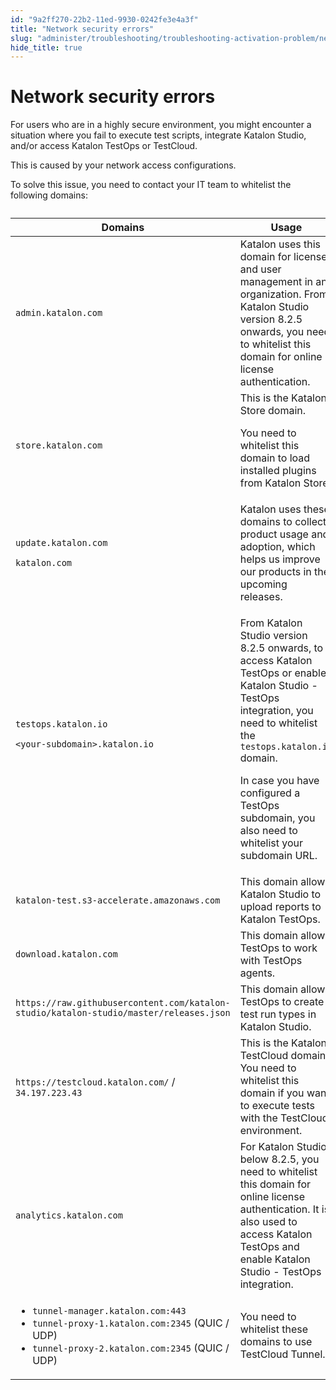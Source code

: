 ```yaml
---
id: "9a2ff270-22b2-11ed-9930-0242fe3e4a3f"
title: "Network security errors"
slug: "administer/troubleshooting/troubleshooting-activation-problem/network-security-errors"
hide_title: true
---
```


# <a id="troubleshooting-6259" class="anchor_top_offset"/><a id="ariaid-title1" class="anchor_top_offset"/>Network security errors

<section xmlns="http://www.w3.org/1999/xhtml" className="section condition"><p className="p">For users who are in a highly secure environment, you might encounter a situation where you fail to execute test scripts, integrate Katalon Studio, and/or access Katalon TestOps or TestCloud.</p></section> 
<div xmlns="http://www.w3.org/1999/xhtml" className="bodydiv troubleSolution"><section className="section cause"><p className="p">This is caused by your network access configurations.</p></section><section className="section remedy"><div className="li step p"><span className="ph cmd">To solve this issue, you need to contact your IT team to whitelist the following domains:</span><div className="itemgroup info"><table className="table anchor_top_offset" id="troubleshooting-6259__afb41738-b0da-4d95-b7ea-0ec38df6a01e"><caption /><colgroup><col /><col /></colgroup><thead className="thead"><tr className><th className="entry anchor_top_offset" id="troubleshooting-6259__afb41738-b0da-4d95-b7ea-0ec38df6a01e__entry__1">Domains</th><th className="entry anchor_top_offset" id="troubleshooting-6259__afb41738-b0da-4d95-b7ea-0ec38df6a01e__entry__2">Usage</th></tr></thead><tbody className="tbody"><tr className><td className="entry" headers="troubleshooting-6259__afb41738-b0da-4d95-b7ea-0ec38df6a01e__entry__1 troubleshooting-6259__afb41738-b0da-4d95-b7ea-0ec38df6a01e__entry__2 " rowSpan={1} colSpan={1}><code className="ph codeph">admin.katalon.com</code></td><td className="entry" headers="troubleshooting-6259__afb41738-b0da-4d95-b7ea-0ec38df6a01e__entry__1 troubleshooting-6259__afb41738-b0da-4d95-b7ea-0ec38df6a01e__entry__2 " rowSpan={1} colSpan={1}>Katalon uses this domain for license and user management in an organization. From Katalon Studio version 8.2.5 onwards, you need to whitelist this domain for online license authentication.</td></tr><tr className><td className="entry" headers="troubleshooting-6259__afb41738-b0da-4d95-b7ea-0ec38df6a01e__entry__1 troubleshooting-6259__afb41738-b0da-4d95-b7ea-0ec38df6a01e__entry__2 "><code className="ph codeph">store.katalon.com</code></td><td className="entry" headers="troubleshooting-6259__afb41738-b0da-4d95-b7ea-0ec38df6a01e__entry__1 troubleshooting-6259__afb41738-b0da-4d95-b7ea-0ec38df6a01e__entry__2 ">This is the Katalon Store domain.<p className="p">You need to whitelist this domain to load installed plugins from Katalon Store.</p></td></tr><tr className><td className="entry" headers="troubleshooting-6259__afb41738-b0da-4d95-b7ea-0ec38df6a01e__entry__1 troubleshooting-6259__afb41738-b0da-4d95-b7ea-0ec38df6a01e__entry__2 " rowSpan={1} colSpan={1}><p className="p"><code className="ph codeph">update.katalon.com</code></p><p className="p"><code className="ph codeph">katalon.com</code></p></td><td className="entry" headers="troubleshooting-6259__afb41738-b0da-4d95-b7ea-0ec38df6a01e__entry__1 troubleshooting-6259__afb41738-b0da-4d95-b7ea-0ec38df6a01e__entry__2 " rowSpan={1} colSpan={1}>Katalon uses these domains to collect product usage and adoption, which helps us improve our products in the upcoming releases. </td></tr><tr className><td className="entry" headers="troubleshooting-6259__afb41738-b0da-4d95-b7ea-0ec38df6a01e__entry__1 troubleshooting-6259__afb41738-b0da-4d95-b7ea-0ec38df6a01e__entry__2 " rowSpan={1} colSpan={1}><code className="ph codeph">testops.katalon.io</code><p className="p"><code className="ph codeph">&lt;your-subdomain&gt;.katalon.io</code></p></td><td className="entry" headers="troubleshooting-6259__afb41738-b0da-4d95-b7ea-0ec38df6a01e__entry__1 troubleshooting-6259__afb41738-b0da-4d95-b7ea-0ec38df6a01e__entry__2 " rowSpan={1} colSpan={1}><p className="p">From Katalon Studio version 8.2.5 onwards, to access Katalon TestOps or enable Katalon Studio - TestOps integration, you need to whitelist the <code className="ph codeph">testops.katalon.io</code> domain.</p><p className="p">In case you have configured a TestOps subdomain, you also need to whitelist your subdomain URL.</p></td></tr><tr className><td className="entry" headers="troubleshooting-6259__afb41738-b0da-4d95-b7ea-0ec38df6a01e__entry__1 troubleshooting-6259__afb41738-b0da-4d95-b7ea-0ec38df6a01e__entry__2 " rowSpan={1} colSpan={1}><code className="ph codeph">katalon-test.s3-accelerate.amazonaws.com</code></td><td className="entry" headers="troubleshooting-6259__afb41738-b0da-4d95-b7ea-0ec38df6a01e__entry__1 troubleshooting-6259__afb41738-b0da-4d95-b7ea-0ec38df6a01e__entry__2 " rowSpan={1} colSpan={1}>This domain allows Katalon Studio to upload reports to Katalon TestOps.</td></tr><tr className><td className="entry" headers="troubleshooting-6259__afb41738-b0da-4d95-b7ea-0ec38df6a01e__entry__1 troubleshooting-6259__afb41738-b0da-4d95-b7ea-0ec38df6a01e__entry__2 " rowSpan={1} colSpan={1}><code className="ph codeph">download.katalon.com</code></td><td className="entry" headers="troubleshooting-6259__afb41738-b0da-4d95-b7ea-0ec38df6a01e__entry__1 troubleshooting-6259__afb41738-b0da-4d95-b7ea-0ec38df6a01e__entry__2 " rowSpan={1} colSpan={1}>This domain allows TestOps to work with TestOps agents.</td></tr><tr className><td className="entry" headers="troubleshooting-6259__afb41738-b0da-4d95-b7ea-0ec38df6a01e__entry__1 troubleshooting-6259__afb41738-b0da-4d95-b7ea-0ec38df6a01e__entry__2 " rowSpan={1} colSpan={1}><code className="ph codeph">https://raw.githubusercontent.com/katalon-studio/katalon-studio/master/releases.json</code></td><td className="entry" headers="troubleshooting-6259__afb41738-b0da-4d95-b7ea-0ec38df6a01e__entry__1 troubleshooting-6259__afb41738-b0da-4d95-b7ea-0ec38df6a01e__entry__2 " rowSpan={1} colSpan={1}>This domain allows TestOps to create test run types in Katalon Studio.</td></tr><tr className><td className="entry" headers="troubleshooting-6259__afb41738-b0da-4d95-b7ea-0ec38df6a01e__entry__1 troubleshooting-6259__afb41738-b0da-4d95-b7ea-0ec38df6a01e__entry__2 "><code className="ph codeph">https://testcloud.katalon.com/</code> / <code className="ph codeph">34.197.223.43</code></td><td className="entry" headers="troubleshooting-6259__afb41738-b0da-4d95-b7ea-0ec38df6a01e__entry__1 troubleshooting-6259__afb41738-b0da-4d95-b7ea-0ec38df6a01e__entry__2 ">This is the Katalon TestCloud domain. You need to whitelist this domain if you want to execute tests with the TestCloud environment. </td></tr><tr className><td className="entry" headers="troubleshooting-6259__afb41738-b0da-4d95-b7ea-0ec38df6a01e__entry__1 troubleshooting-6259__afb41738-b0da-4d95-b7ea-0ec38df6a01e__entry__2 "><code className="ph codeph">analytics.katalon.com</code></td><td className="entry" headers="troubleshooting-6259__afb41738-b0da-4d95-b7ea-0ec38df6a01e__entry__1 troubleshooting-6259__afb41738-b0da-4d95-b7ea-0ec38df6a01e__entry__2 ">For Katalon Studio below 8.2.5, you need to whitelist this domain for online license authentication. It is also used to access Katalon TestOps and enable Katalon Studio - TestOps integration. </td></tr><tr className><td className="entry" headers="troubleshooting-6259__afb41738-b0da-4d95-b7ea-0ec38df6a01e__entry__1 troubleshooting-6259__afb41738-b0da-4d95-b7ea-0ec38df6a01e__entry__2 "><ul className="ul"><li className="li"><code className="ph codeph">tunnel-manager.katalon.com:443</code></li><li className="li"><code className="ph codeph">tunnel-proxy-1.katalon.com:2345</code> (QUIC / UDP)</li><li className="li"><code className="ph codeph">tunnel-proxy-2.katalon.com:2345</code> (QUIC / UDP)</li></ul></td><td className="entry" headers="troubleshooting-6259__afb41738-b0da-4d95-b7ea-0ec38df6a01e__entry__1 troubleshooting-6259__afb41738-b0da-4d95-b7ea-0ec38df6a01e__entry__2 ">You need to whitelist these domains to use TestCloud Tunnel.</td></tr></tbody></table></div></div></section></div>
